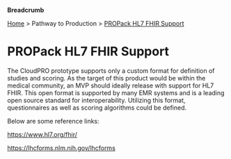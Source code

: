 **Breadcrumb**

[Home](../home.md) > Pathway to Production > [PROPack HL7 FHIR Support](hl7.md)

# PROPack HL7 FHIR Support

The CloudPRO prototype supports only a custom format for definition of studies and scoring. As the target of this product would be within the medical community, an MVP should ideally release with support for HL7 FHIR. This open format is supported by many EMR systems and is a leading open source standard for interoperability. Utilizing this format, questionnaires as well as scoring algorithms could be defined.

Below are some reference links:

https://www.hl7.org/fhir/

https://lhcforms.nlm.nih.gov/lhcforms

